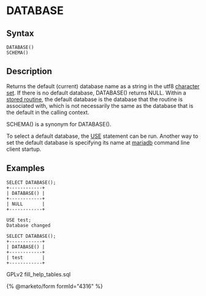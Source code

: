 # DATABASE

## Syntax

```
DATABASE()
SCHEMA()
```

## Description

Returns the default (current) database name as a string in the utf8 [character set](../../../data-types/string-data-types/character-sets/). If there is no default database, DATABASE() returns NULL. Within a [stored routine](../../../../server-usage/stored-routines/), the default database is the database that the routine is associated with, which is not necessarily the same as the database that is the default in the calling context.

SCHEMA() is a synonym for DATABASE().

To select a default database, the [USE](../../../sql-statements/administrative-sql-statements/use-database.md) statement can be run. Another way to set the default database is specifying its name at [mariadb](../../../../clients-and-utilities/mariadb-client/mariadb-command-line-client.md) command line client startup.

## Examples

```
SELECT DATABASE();
+------------+
| DATABASE() |
+------------+
| NULL       |
+------------+

USE test;
Database changed

SELECT DATABASE();
+------------+
| DATABASE() |
+------------+
| test       |
+------------+
```

GPLv2 fill\_help\_tables.sql

{% @marketo/form formId="4316" %}
